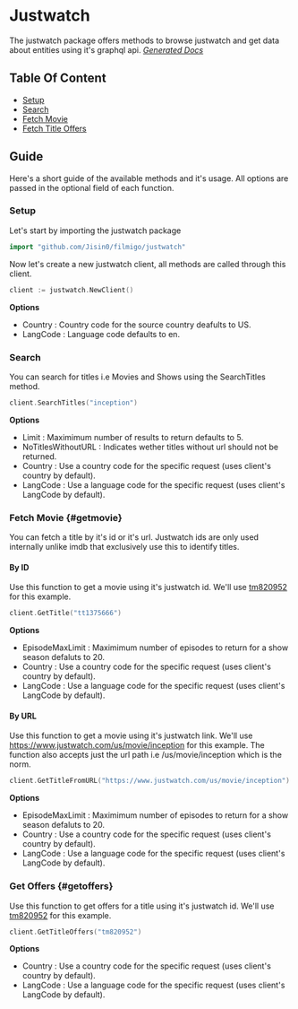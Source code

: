 # Justwatch
The justwatch package offers methods to browse justwatch and get data about entities using it's graphql api.
[_Generated Docs_](https://pkg.go.dev/github.com/Jisin0/filmigo/justwatch)

## Table Of Content
- [Setup](https://github.com/Jisin0/filmigo/tree/main/justwatch#setup)
- [Search](https://github.com/Jisin0/filmigo/tree/main/justwatch#search)
- [Fetch Movie](https://github.com/Jisin0/filmigo/tree/main/justwatch#getmovie)
- [Fetch Title Offers](https://github.com/Jisin0/filmigo/tree/main/justwatch#getoffers)

## Guide
Here's a short guide of the available methods and it's usage. All options are passed in the optional field of each function.

### Setup
Let's start by importing the justwatch package
```go
import "github.com/Jisin0/filmigo/justwatch"
```

Now let's create a new justwatch client, all methods are called through this client.
```go
client := justwatch.NewClient()
```
**Options**
- Country : Country code for the source country deafults to US.
- LangCode : Language code defaults to en.

### Search
You can search for titles i.e Movies and Shows using the SearchTitles method.
```go
client.SearchTitles("inception")
```
**Options**
- Limit : Maximimum number of results to return defaults to 5.
- NoTitlesWithoutURL : Indicates wether titles without url should not be returned.
- Country : Use a country code for the specific request (uses client's country by default).
- LangCode : Use a language code for the specific request (uses client's LangCode by default).

### Fetch Movie {#getmovie}
You can fetch a title by it's id or it's url. Justwatch ids are only used internally unlike imdb that exclusively use this to identify titles.

#### By ID
Use this function to get a movie using it's justwatch id. We'll use [tm820952](https://www.justwatch.com/us/movie/inception) for this example.
```go
client.GetTitle("tt1375666")
```
**Options**
- EpisodeMaxLimit : Maximimum number of episodes to return for a show season defaluts to 20.
- Country : Use a country code for the specific request (uses client's country by default).
- LangCode : Use a language code for the specific request (uses client's LangCode by default).

#### By URL
Use this function to get a movie using it's justwatch link. We'll use https://www.justwatch.com/us/movie/inception for this example.
The function also accepts just the url path i.e /us/movie/inception which is the norm.
```go
client.GetTitleFromURL("https://www.justwatch.com/us/movie/inception")
```
**Options**
- EpisodeMaxLimit : Maximimum number of episodes to return for a show season defaluts to 20.
- Country : Use a country code for the specific request (uses client's country by default).
- LangCode : Use a language code for the specific request (uses client's LangCode by default).

### Get Offers {#getoffers}
Use this function to get offers for a title using it's justwatch id. We'll use [tm820952](https://www.justwatch.com/us/movie/inception) for this example.
```go
client.GetTitleOffers("tm820952")
```
**Options**
- Country : Use a country code for the specific request (uses client's country by default).
- LangCode : Use a language code for the specific request (uses client's LangCode by default).